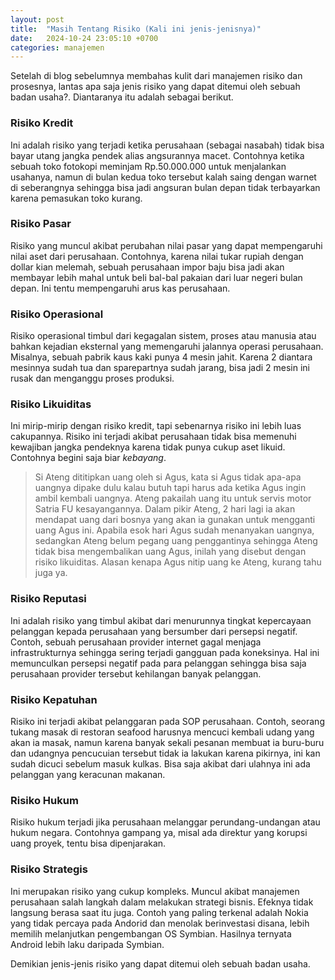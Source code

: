 ```yaml
---
layout: post
title:  "Masih Tentang Risiko (Kali ini jenis-jenisnya)"
date:   2024-10-24 23:05:10 +0700
categories: manajemen
---
```

Setelah di blog sebelumnya membahas kulit dari manajemen risiko dan prosesnya, lantas apa saja jenis risiko yang dapat ditemui oleh sebuah badan usaha?.
Diantaranya itu adalah sebagai berikut.
### Risiko Kredit
Ini adalah risiko yang terjadi ketika perusahaan (sebagai nasabah) tidak bisa bayar utang jangka pendek alias angsurannya macet. Contohnya ketika sebuah toko fotokopi meminjam Rp.50.000.000 untuk menjalankan usahanya, namun di bulan kedua toko tersebut kalah saing dengan warnet di seberangnya sehingga bisa jadi angsuran bulan depan tidak terbayarkan karena pemasukan toko kurang.

### Risiko Pasar
Risiko yang muncul akibat perubahan nilai pasar yang dapat mempengaruhi nilai aset dari perusahaan. Contohnya, karena nilai tukar rupiah dengan dollar kian melemah, sebuah perusahaan impor baju bisa jadi akan membayar lebih mahal untuk beli bal-bal pakaian dari luar negeri bulan depan. Ini tentu mempengaruhi arus kas perusahaan.

### Risiko Operasional
Risiko operasional timbul dari kegagalan sistem, proses atau manusia atau bahkan kejadian eksternal yang memengaruhi jalannya operasi perusahaan. Misalnya, sebuah pabrik kaus kaki punya 4 mesin jahit. Karena 2 diantara mesinnya sudah tua dan sparepartnya sudah jarang, bisa jadi 2 mesin ini rusak dan menganggu proses produksi.

### Risiko Likuiditas
Ini mirip-mirip dengan risiko kredit, tapi sebenarnya risiko ini lebih luas cakupannya. Risiko ini terjadi akibat perusahaan tidak bisa memenuhi kewajiban jangka pendeknya karena tidak punya cukup aset likuid. Contohnya begini saja biar _kebayang_.

> Si Ateng dititipkan uang oleh si Agus, kata si Agus tidak apa-apa uangnya dipake dulu kalau butuh tapi harus ada ketika Agus ingin ambil kembali uangnya. Ateng pakailah uang itu untuk servis motor Satria FU kesayangannya. Dalam pikir Ateng, 2 hari lagi ia akan mendapat uang dari bosnya yang akan ia gunakan untuk mengganti uang Agus ini. Apabila esok hari Agus sudah menanyakan uangnya, sedangkan Ateng belum pegang uang penggantinya sehingga Ateng tidak bisa mengembalikan uang Agus, inilah yang disebut dengan risiko likuiditas. Alasan kenapa Agus nitip uang ke Ateng, kurang tahu juga ya.

### Risiko Reputasi
Ini adalah risiko yang timbul akibat dari menurunnya tingkat kepercayaan pelanggan kepada perusahaan yang bersumber dari persepsi negatif. Contoh, sebuah perusahaan provider internet gagal menjaga infrastrukturnya sehingga sering terjadi gangguan pada koneksinya. Hal ini memunculkan persepsi negatif pada para pelanggan sehingga bisa saja perusahaan provider tersebut kehilangan banyak pelanggan.

### Risiko Kepatuhan
Risiko ini terjadi akibat pelanggaran pada SOP perusahaan. Contoh, seorang tukang masak di restoran seafood harusnya mencuci kembali udang yang akan ia masak, namun karena banyak sekali pesanan membuat ia buru-buru dan udangnya pencucuian tersebut tidak ia lakukan karena pikirnya, ini kan sudah dicuci sebelum masuk kulkas. Bisa saja akibat dari ulahnya ini ada pelanggan yang keracunan makanan.

### Risiko Hukum
Risiko hukum terjadi jika perusahaan melanggar perundang-undangan atau hukum negara. Contohnya gampang ya, misal ada direktur yang korupsi uang proyek, tentu bisa dipenjarakan.

### Risiko Strategis
Ini merupakan risiko yang cukup kompleks. Muncul akibat manajemen perusahaan salah langkah dalam melakukan strategi bisnis. Efeknya tidak langsung berasa saat itu juga. Contoh yang paling terkenal adalah Nokia yang tidak percaya pada Andorid dan menolak berinvestasi disana, lebih memilih melanjutkan pengembangan OS Symbian. Hasilnya ternyata Android lebih laku daripada Symbian.

Demikian jenis-jenis risiko yang dapat ditemui oleh sebuah badan usaha.